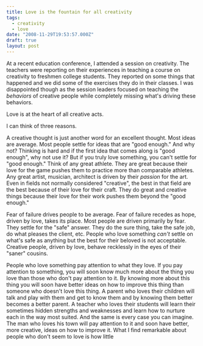 ```yaml
---
title: Love is the fountain for all creativity
tags:
  - creativity
  - love
date: "2008-11-29T19:53:57.000Z"
draft: true
layout: post
---
```


At a recent education conference, I attended a session on creativity. The teachers were reporting on their experiences in teaching a course on creativity to freshmen college students. They reported on some things that happened and we did some of the exercises they do in their classes. I was disappointed though as the session leaders focused on teaching the _behaviors_ of creative people while completely missing what's driving these behaviors.

Love is at the heart of all creative acts.

I can think of three reasons.

A creative thought is just another word for an excellent thought. Most ideas are average. Most people settle for ideas that are "good enough." And why not? Thinking is hard and if the first idea that comes along is "good enough", why not use it? But if you truly love something, you can't settle for "good enough." Think of any great athlete. They are great because their love for the game pushes them to practice more than comparable athletes. Any great artist, musician, architect is driven by their _passion_ for the art. Even in fields not normally considered "creative", the best in that field are the best because of their love for their craft. They do great and creative things because their love for their work pushes them beyond the "good enough."

Fear of failure drives people to be average. Fear of failure recedes as hope, driven by love, takes its place. Most people are driven primarily by fear. They settle for the "safe" answer. They do the sure thing, take the safe job, do what pleases the client, etc. People who love something _can't_ settle on what's safe as anything but the best for their beloved is not acceptable. Creative people, driven by love, behave recklessly in the eyes of their "saner" cousins.

People who love something pay attention to what they love. If you pay attention to something, you will soon know much more about the thing you love than those who don't pay attention to it. By knowing more about this thing you will soon have better ideas on how to improve this thing than someone who doesn't love this thing. A parent who loves their children will talk and play with them and get to know them and by knowing them better becomes a better parent. A teacher who loves their students will learn their sometimes hidden strengths and weaknesses and learn how to nurture each in the way most suited. And the same is every case you can imagine. The man who loves his town will pay attention to it and soon have better, more creative, ideas on how to improve it. What I find remarkable about people who don't seem to love is how little